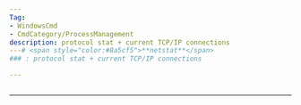 ```yaml
---
Tag:
- WindowsCmd 
- CmdCategory/ProcessManagement
description: protocol stat + current TCP/IP connections
---# <span style="color:#8a5cf5">**netstat**</span>
### : protocol stat + current TCP/IP connections

---
```

```

```
---

